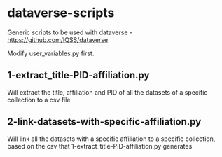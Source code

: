 # dataverse-scripts
Generic scripts to be used with dataverse - https://github.com/IQSS/dataverse

Modify user_variables.py first. 

## 1-extract_title-PID-affiliation.py
Will extract the title, affiliation and PID of all the datasets of a specific collection to a csv file
## 2-link-datasets-with-specific-affiliation.py
Will link all the datasets with a specific affiliation to a specific collection, based on the csv that 1-extract_title-PID-affiliation.py generates
